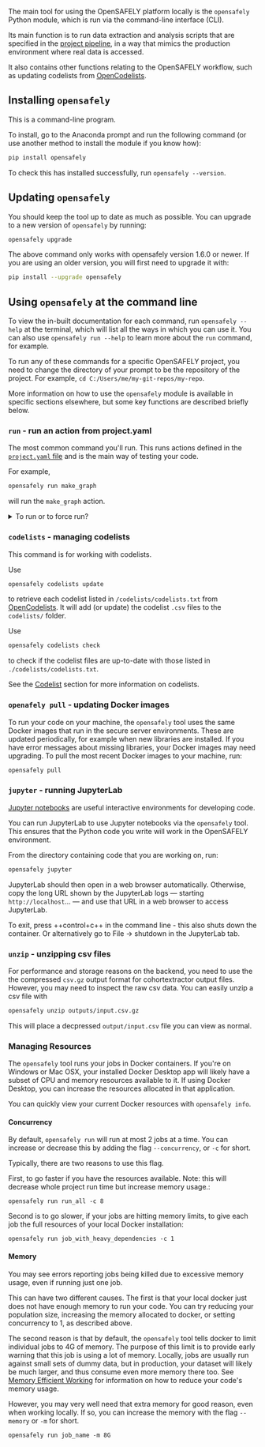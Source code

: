 The main tool for using the OpenSAFELY platform locally is the `opensafely` Python module, which is run via the command-line interface (CLI).

Its main function is to run data extraction and analysis scripts that are specified in the [project pipeline](actions-pipelines.md), in a way that mimics the production environment where real data is accessed.

It also contains other functions relating to the OpenSAFELY workflow, such as updating codelists from [OpenCodelists](https://www.opencodelists.org).

## Installing `opensafely`

This is a command-line program.

To install, go to the Anaconda prompt and run the following command (or use another method to install the module if you know how):

```bash
pip install opensafely
```

To check this has installed successfully, run `opensafely --version`.

## Updating `opensafely`

You should keep the tool up to date as much as possible. You can upgrade to a new version of `opensafely` by running:

```bash
opensafely upgrade
```

The above command only works with opensafely version 1.6.0 or newer. If you are
using an older version, you will first need to upgrade it with:

```bash
pip install --upgrade opensafely
```

## Using `opensafely` at the command line

To view the in-built documentation for each command, run `opensafely --help` at the terminal, which will list all the ways in which you can use it.
You can also use `opensafely run --help` to learn more about the `run` command, for example.

To run any of these commands for a specific OpenSAFELY project, you need to change the directory of your prompt to be the repository of the project.
For example,  `cd C:/Users/me/my-git-repos/my-repo`.


More information on how to use the `opensafely` module is available in specific sections elsewhere, but some key functions are described briefly below.

### `run` - run an action from project.yaml

The most common command you'll run.
This runs actions defined in the [`project.yaml` file](actions-pipelines.md) and is the main way of testing your code.

For example,

```bash
opensafely run make_graph
```

will run the `make_graph` action.

<details markdown="1">
<summary>To run or to force run?</summary>

The `run` command takes `--force-run-dependencies` or `-f` arguments,
where the latter is the short form of the former.
However, what do these arguments do?

When an action is a dependency of another action,
the `run` command uses the dependency action's outputs
-- and one of these arguments, if one is present --
to determine whether the dependency action should also run.

If you specify the action to run but don't pass one of these arguments, then:

* The action is run, whether or not its outputs exist.
* Its dependencies are also run, if their outputs do not exist.
  Conversely, its dependencies are not run, if their outputs exist.

If you specify the action to run and pass one of these arguments, then:

* The action is run, whether or not its outputs exist.
* Its dependencies are also run, whether or not their outputs exist.

What about the `run_all` action?
Think of all actions as dependencies of the `run_all` action.

If you specify the `run_all` action but don't pass one of these arguments,
then for each action:

* If the action's outputs exist, then it is not run.
* If the action's outputs do not exist, then it is run.

If you specify the `run_all` action and pass one of these arguments, then:

* All actions are run, whether or not their outputs exist.
</details>

### `codelists` - managing codelists
This command is for working with codelists.

Use
```bash
opensafely codelists update
```

to retrieve each codelist listed in `/codelists/codelists.txt` from [OpenCodelists](https://www.opencodelists.org).
It will add (or update) the codelist `.csv` files to the `codelists/` folder.

Use
```bash
opensafely codelists check
```

to check if the codelist files are up-to-date with those listed in `./codelists/codelists.txt`.

See the [Codelist](codelist-intro.md) section for more information on codelists.


### `openafely pull` - updating Docker images


To run your code on your machine, the `opensafely` tool uses the same Docker
images that run in the secure server environments. These are updated
periodically, for example when new libraries are installed. If you have error
messages about missing libraries, your Docker images may need upgrading.
To pull the most recent Docker images to your machine, run:

```bash
opensafely pull
```

### `jupyter` - running JupyterLab

[Jupyter notebooks](https://jupyter.org/) are useful interactive
environments for developing code.

You can run JupyterLab to use Jupyter notebooks via the `opensafely`
tool. This ensures that the Python code you write will work in the
OpenSAFELY environment.

From the directory containing code that you are working on, run:

```bash
opensafely jupyter
```

JupyterLab should then open in a web browser automatically. Otherwise,
copy the long URL shown by the JupyterLab logs — starting
`http://localhost`… — and use that URL in a web
browser to access JupyterLab.

To exit, press ++control+c++ in the command line - this also shuts down the container.
Or alternatively go to File -> shutdown in the JupyterLab tab.

### `unzip` - unzipping csv files

For performance and storage reasons on the backend, you need to use the the
compressed `csv.gz` output format for cohortextractor output files. However,
you may need to inspect the raw csv data. You can easily unzip a csv file with

```bash
opensafely unzip outputs/input.csv.gz
```

This will place a decpressed `output/input.csv` file you can view as normal.


### Managing Resources

The `opensafely` tool runs your jobs in Docker containers. If you're on Windows or Mac
OSX, your installed Docker Desktop app will likely have a subset of CPU and memory
resources available to it. If using Docker Desktop, you can increase
the resources allocated in that application.

You can quickly view your current Docker resources with `opensafely info`.


#### Concurrency

By default, `opensafely run` will run at most 2 jobs at a time. You can
increase or decrease this by adding the flag `--concurrency`, or `-c` for
short.

Typically, there are two reasons to use this flag.

First, to go faster if you have the resources available. Note: this will
decrease whole project run time but increase memory usage.:

```
opensafely run run_all -c 8
```

Second is to go slower, if your jobs are hitting memory limits, to give each job
the full resources of your local Docker installation:

```
opensafely run job_with_heavy_dependencies -c 1
```


#### Memory

You may see errors reporting jobs being killed due to excessive memory usage, even if running just one job.

This can have two different causes. The first is that your local docker just
does not have enough memory to run your code. You can try reducing your
population size, increasing the memory allocated to docker, or setting
concurrency to 1, as described above.

The second reason is that by default, the `opensafely` tool tells docker to limit
individual jobs to 4G of memory. The purpose of this limit is to provide early
warning that this job is using a lot of memory. Locally, jobs are usually run against
small sets of dummy data, but in production, your dataset will likely be much
larger, and thus consume even more memory there too. See [Memory Efficient
Working](memory-efficient-working.md) for information on how to reduce your
code's memory usage.

However, you may very well need that extra memory for good reason, even when
working locally. If so, you can increase the memory with the flag `--memory` or
`-m` for short.

```
opensafely run job_name -m 8G
```
